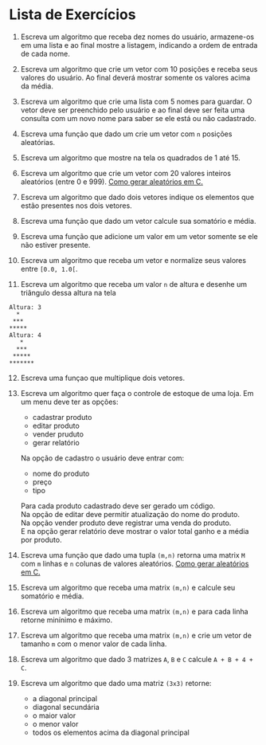 # Lista de Exercícios

1. Escreva um algoritmo que receba dez nomes do usuário, armazene-os em uma lista e ao final mostre a listagem, indicando a ordem de entrada de cada nome.

2. Escreva um algoritmo que crie um vetor com 10 posições e receba seus valores do usuário. Ao final deverá mostrar somente os valores acima da média.

3. Escreva um algoritmo que crie uma lista com 5 nomes para guardar. O vetor deve ser preenchido pelo usuário e ao
final deve ser feita uma consulta com um novo nome para saber se ele está ou não cadastrado.

4. Escreva uma função que dado um crie um vetor com `n` posições aleatórias.

5. Escreva um algoritmo que mostre na tela os quadrados de 1 até 15.

6. Escreva um algoritmo que crie um vetor com 20 valores inteiros aleatórios (entre 0 e 999). [Como gerar aleatórios em C.](http://linguagemc.com.br/valores-aleatorios-em-c-com-a-funcao-rand/)

7. Escreva um algoritmo que dado dois vetores indique os elementos que estão presentes nos dois vetores.

8. Escreva uma função que dado um vetor calcule sua somatório e média.

9. Escreva uma função que adicione um valor em um vetor somente se ele não estiver presente.

10. Escreva um algoritmo que receba um vetor e normalize seus valores entre `[0.0, 1.0[`.

11. Escreva um algoritmo que receba um valor `n` de altura e desenhe um triângulo dessa altura na tela
```
Altura: 3
  *
 ***
*****
Altura: 4
   *
  ***
 *****
*******
```

12. Escreva uma funçao que multiplique dois vetores.

13. Escreva um algoritmo quer faça o controle de estoque de uma loja. Em um menu deve ter as opções:
    * cadastrar produto
    * editar produto
    * vender pruduto
    * gerar relatório   
    
    Na opção de cadastro o usuário deve entrar com:
    * nome do produto
    * preço
    * tipo  
    
    Para cada produto cadastrado deve ser gerado um código.  
    Na opção de editar deve permitir atualização do nome do produto.  
    Na opção vender produto deve registrar uma venda do produto.  
    E na opção gerar relatório deve mostrar o valor total ganho e a média por produto.


14. Escreva uma função que dado uma tupla `(m,n)` retorna uma matrix `M` com `m` linhas e `n` colunas de valores aleatórios. [Como gerar aleatórios em C.](http://linguagemc.com.br/valores-aleatorios-em-c-com-a-funcao-rand/)

15. Escreva um algoritmo que receba uma matrix `(m,n)` e calcule seu somatório e média.

16. Escreva um algoritmo que receba uma matrix `(m,n)` e para cada linha retorne minínimo e máximo.

17. Escreva um algoritmo que receba uma matrix `(m,n)` e crie um vetor de tamanho `m` com o menor valor de cada linha.

18. Escreva um algoritmo que dado 3 matrizes `A`, `B` e `C` calcule `A + B + 4 + C`.

19. Escreva um algoritmo que dado uma matriz `(3x3)` retorne:
    * a diagonal principal
    * diagonal secundária
    * o maior valor
    * o menor valor
    * todos os elementos acima da diagonal principal


